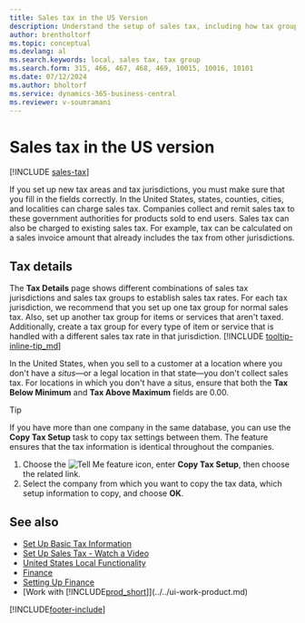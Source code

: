 ```yaml
---
title: Sales tax in the US Version
description: Understand the setup of sales tax, including how tax groups, tax areas (such as states, counties, cities, and localities), tax jurisdictions, and tax details work.
author: brentholtorf
ms.topic: conceptual
ms.devlang: al
ms.search.keywords: local, sales tax, tax group
ms.search.form: 315, 466, 467, 468, 469, 10015, 10016, 10101
ms.date: 07/12/2024
ms.author: bholtorf
ms.service: dynamics-365-business-central
ms.reviewer: v-soumramani
---
```


# Sales tax in the US version

[!INCLUDE [sales-tax](../includes/CAMXUS/sales-tax-setup.md)]

If you set up new tax areas and tax jurisdictions, you must make sure that you fill in the fields correctly. In the United States, states, counties, cities, and localities can charge sales tax. Companies collect and remit sales tax to these government authorities for products sold to end users. Sales tax can also be charged to existing sales tax. For example, tax can be calculated on a sales invoice amount that already includes the tax from other jurisdictions.  

## Tax details

The **Tax Details** page shows different combinations of sales tax jurisdictions and sales tax groups to establish sales tax rates. For each tax jurisdiction, we recommend that you set up one tax group for normal sales tax. Also, set up another tax group for items or services that aren't taxed. Additionally, create a tax group for every type of item or service that is handled with a different sales tax rate in that jurisdiction. [!INCLUDE [tooltip-inline-tip_md](../../includes/tooltip-inline-tip_md.md)]  

In the United States, when you sell to a customer at a location where you don't have a *situs*—or a legal location in that state—you don't collect sales tax. For locations in which you don't have a situs, ensure that both the **Tax Below Minimum** and **Tax Above Maximum** fields are 0.00.  

> [!TIP]
> If you have more than one company in the same database, you can use the **Copy Tax Setup** task to copy tax settings between them. The feature ensures that the tax information is identical throughout the companies.
>
> 1. Choose the ![Tell Me feature](../../media/ui-search/search_small.png "Tell me what you want to do") icon, enter **Copy Tax Setup**, then choose the related link.
> 1. Select the company from which you want to copy the tax data, which setup information to copy, and choose **OK**.

## See also

- [Set Up Basic Tax Information](us-tax-setup.md)  
- [Set Up Sales Tax - Watch a Video](https://youtu.be/AfD-D9uf6po)  
- [United States Local Functionality](united-states-local-functionality.md)  
- [Finance](../../finance.md)  
- [Setting Up Finance](../../finance.md)  
- [Work with [!INCLUDE[prod_short](../../includes/prod_short.md)]](../../ui-work-product.md)  

[!INCLUDE[footer-include](../../includes/footer-banner.md)]
